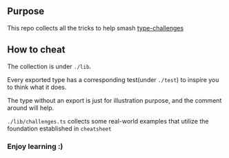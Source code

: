 ## Purpose

This repo collects all the tricks to help smash [type-challenges](https://github.com/type-challenges/type-challenges/)

## How to cheat

The collection is under `./lib`.

Every exported type has a corresponding test(under `./test`) 
to inspire you to think what it does.

The type without an export is just for illustration purpose, 
and the comment around will help.

`./lib/challenges.ts` collects some real-world examples that utilize the foundation established in `cheatsheet`


### Enjoy learning :)

